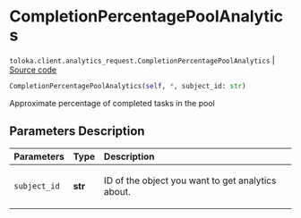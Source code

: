 # CompletionPercentagePoolAnalytics
`toloka.client.analytics_request.CompletionPercentagePoolAnalytics` | [Source code](https://github.com/Toloka/toloka-kit/blob/v0.1.26/src/client/analytics_request.py#L112)

```python
CompletionPercentagePoolAnalytics(self, *, subject_id: str)
```

Approximate percentage of completed tasks in the pool

## Parameters Description

| Parameters | Type | Description |
| :----------| :----| :-----------|
`subject_id`|**str**|<p>ID of the object you want to get analytics about.</p>
